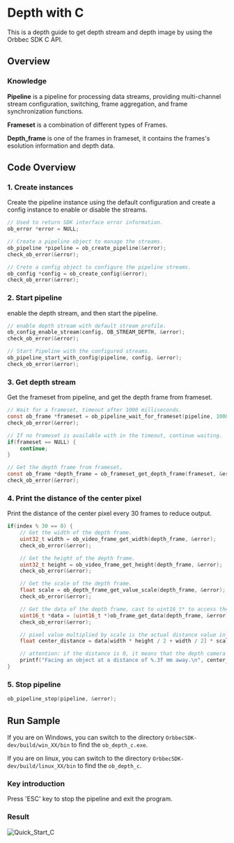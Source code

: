 # Depth with C

This is a depth guide to get depth stream and depth image by using the Orbbec SDK C API.

## Overview

### Knowledge

**Pipeline** is a pipeline for processing data streams, providing multi-channel stream configuration, switching, frame aggregation, and frame synchronization functions.

**Frameset** is a combination of different types of Frames.

**Depth_frame** is one of the frames in frameset, it contains the frames's  esolution information and depth data.

## Code Overview

### 1. Create instances

Create the pipeline instance using the default configuration and create a config instance to enable or disable the streams.

```c
// Used to return SDK interface error information.
ob_error *error = NULL;

// Create a pipeline object to manage the streams.
ob_pipeline *pipeline = ob_create_pipeline(&error);
check_ob_error(&error);

// Crete a config object to configure the pipeline streams.
ob_config *config = ob_create_config(&error);
check_ob_error(&error);
```

### 2. Start pipeline

enable the depth stream, and then start the pipeline.

```c
// enable depth stream with default stream profile.
ob_config_enable_stream(config, OB_STREAM_DEPTH, &error);
check_ob_error(&error);

// Start Pipeline with the configured streams.
ob_pipeline_start_with_config(pipeline, config, &error);
check_ob_error(&error);
```

### 3. Get  depth stream

Get the frameset from pipeline, and get the depth frame from frameset.

```c
// Wait for a frameset, timeout after 1000 milliseconds.
const ob_frame *frameset = ob_pipeline_wait_for_frameset(pipeline, 1000, &error);
check_ob_error(&error);

// If no frameset is available with in the timeout, continue waiting.
if(frameset == NULL) {
    continue;
}

// Get the depth frame from frameset。
const ob_frame *depth_frame = ob_frameset_get_depth_frame(frameset, &error);
check_ob_error(&error);
```

### 4. Print the distance of the center pixel

Print the distance of the center pixel every 30 frames to reduce output.

```c
if(index % 30 == 0) {
    // Get the width of the depth frame.
    uint32_t width = ob_video_frame_get_width(depth_frame, &error);
    check_ob_error(&error);

    // Get the height of the depth frame.
    uint32_t height = ob_video_frame_get_height(depth_frame, &error);
    check_ob_error(&error);

    // Get the scale of the depth frame.
    float scale = ob_depth_frame_get_value_scale(depth_frame, &error);
    check_ob_error(&error);

    // Get the data of the depth frame, cast to uint16_t* to access the pixels directly for Y16 format.
    uint16_t *data = (uint16_t *)ob_frame_get_data(depth_frame, &error);
    check_ob_error(&error);

    // pixel value multiplied by scale is the actual distance value in millimeters
    float center_distance = data[width * height / 2 + width / 2] * scale;

    // attention: if the distance is 0, it means that the depth camera cannot detect the object（may be out of detection range）
    printf("Facing an object at a distance of %.3f mm away.\n", center_distance);
}
```

### 5. Stop pipeline

```c
ob_pipeline_stop(pipeline, &error);
```

## Run Sample

If you are on Windows, you can switch to the directory `OrbbecSDK-dev/build/win_XX/bin` to find the `ob_depth_c.exe`.

If you are on linux, you can switch to the directory `OrbbecSDK-dev/build/linux_XX/bin` to find the `ob_depth_c`.

### Key introduction

Press 'ESC' key to stop the pipeline and exit the program.

### Result

![Quick_Start_C](../../../docs/resource/quick_start_c.jpg)
